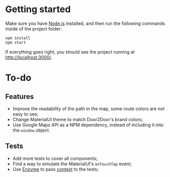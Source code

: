 # Getting started
Make sure you have [Node.js](https://nodejs.org/en/download/) installed, and then run the following commands inside of the project folder:

```
npm install
npm start
```

If everything goes right, you should see the project running at [http://localhost:3000/](http://localhost:3000/).

# To-do

## Features
- Improve the readability of the path in the map, some route colors are not easy to see;
- Change MaterialUI theme to match Door2Door's brand colors;
- Use Google Maps API as a NPM dependency, instead of including it into the `window` object.

## Tests
- Add more tests to cover all components;
- Find a way to simulate the MaterialUI's `onTouchTap` event;
- Use [Enzyme](https://github.com/airbnb/enzyme) to pass [context](https://github.com/airbnb/enzyme/blob/master/docs/api/mount.md#mountnode-options--reactwrapper) to the tests;
